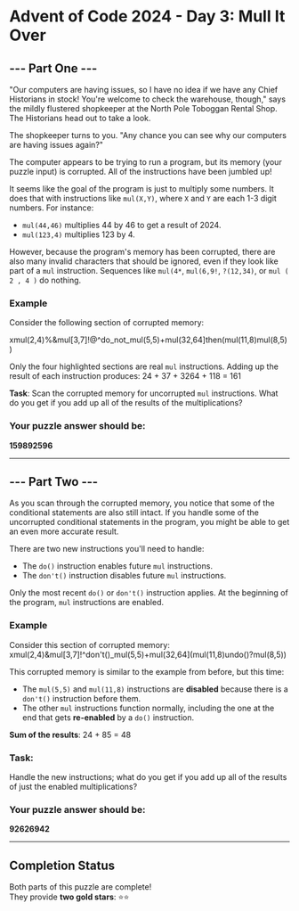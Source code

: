 # Advent of Code 2024 - Day 3: Mull It Over

## --- Part One ---
"Our computers are having issues, so I have no idea if we have any Chief Historians in stock! You're welcome to check the warehouse, though," says the mildly flustered shopkeeper at the North Pole Toboggan Rental Shop. The Historians head out to take a look.

The shopkeeper turns to you. "Any chance you can see why our computers are having issues again?"

The computer appears to be trying to run a program, but its memory (your puzzle input) is corrupted. All of the instructions have been jumbled up!

It seems like the goal of the program is just to multiply some numbers. It does that with instructions like `mul(X,Y)`, where `X` and `Y` are each 1-3 digit numbers. For instance:
- `mul(44,46)` multiplies 44 by 46 to get a result of 2024.
- `mul(123,4)` multiplies 123 by 4.

However, because the program's memory has been corrupted, there are also many invalid characters that should be ignored, even if they look like part of a `mul` instruction. Sequences like `mul(4*`, `mul(6,9!`, `?(12,34)`, or `mul ( 2 , 4 )` do nothing.

### Example

Consider the following section of corrupted memory:

xmul(2,4)%&mul[3,7]!@^do_not_mul(5,5)+mul(32,64]then(mul(11,8)mul(8,5))


Only the four highlighted sections are real `mul` instructions. Adding up the result of each instruction produces:
24 + 37 + 3264 + 118 = 161


**Task**: Scan the corrupted memory for uncorrupted `mul` instructions. What do you get if you add up all of the results of the multiplications?

### Your puzzle answer should be:
**159892596**

---

## --- Part Two ---
As you scan through the corrupted memory, you notice that some of the conditional statements are also still intact. If you handle some of the uncorrupted conditional statements in the program, you might be able to get an even more accurate result.

There are two new instructions you'll need to handle:
- The `do()` instruction enables future `mul` instructions.
- The `don't()` instruction disables future `mul` instructions.

Only the most recent `do()` or `don't()` instruction applies. At the beginning of the program, `mul` instructions are enabled.

### Example

Consider this section of corrupted memory:
xmul(2,4)&mul[3,7]!^don't()_mul(5,5)+mul(32,64](mul(11,8)undo()?mul(8,5))


This corrupted memory is similar to the example from before, but this time:
- The `mul(5,5)` and `mul(11,8)` instructions are **disabled** because there is a `don't()` instruction before them.
- The other `mul` instructions function normally, including the one at the end that gets **re-enabled** by a `do()` instruction.

**Sum of the results**:
24 + 85 = 48


### Task:
Handle the new instructions; what do you get if you add up all of the results of just the enabled multiplications?

### Your puzzle answer should be:
**92626942**

---

## Completion Status
Both parts of this puzzle are complete!  
They provide **two gold stars**: ⭐⭐

